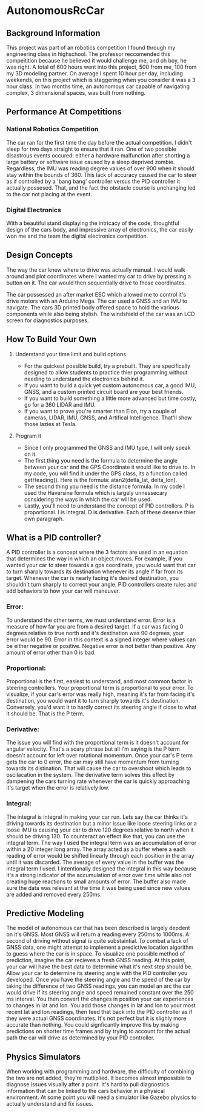 # AutonomousRcCar
## Background Information
This project was part of an robotics competition I found through my engineering class in highschool. The professor reccomended this compeitition because he believed it would challenge me, and oh boy, he was right. A total of 600 hours went into this project, 500 from me, 100 from my 3D modeling partner. On average I spent 10 hour per day, including weekends, on this project which is staggering when you consider it was a 3 hour class. In two months time, an autonomous car capable of navigating complex, 3 dimensional spaces, was built from nothing.  

## Performance At Competitions

### National Robotics Competition 
The car ran for the first time the day before the actual competition. I didn't sleep for two days straight to ensure that it ran. One of two possible disastrous events occured: either a hardware malfunction after shorting a large battery or software issue caused by a sleep deprived zombie. Regardless, the IMU was reading degree values of over 900 when it should stay within the bounds of 360. This lack of accuracy caused the car to steer as if controlled by a 'bang bang' controller versus the PID controller it actually possesed. That, and the fact the obstacle course is unchanging led to the car not placing at the event. 

### Digital Electronics 
With a beautiful stand displaying the intricacy of the code, thoughtful design of the cars body, and impressive array of electronics, the car easily won me and the team the digital electronics competition.

## Design Concepts
The way the car knew where to drive was actually manual. I would walk around and plot coordinates where I wanted my car to drive by pressing a button on it. The car would then sequentially drive to those coordinates. 

The car possessed an after market ESC which allowed me to control it's drive motors with an Arduino Mega. The car used a GNSS and an IMU to navigate. The cars 3D printed body offered space to hold the various components while also being stylish. The windshield of the car was an LCD screen for diagnostics purposes. 

## How To Build Your Own

1. Understand your time limit and build options
   - For the quickest possible build, try a prebuilt. They are specifically designed to allow students to practice thier programming without needing to understand the electronics behind it. 
   - If you want to build a quick yet custom autonomous car, a good IMU, GNSS, and a custom printed circuit board are your best friends.
   - If you want to build something a little more advanced but time costly, go for a 360 LIDAR and IMU.
   - If you want to prove you're smarter than Elon, try a couple of cameras, LIDAR, IMU, GNSS, and Artifical Intelligence. That'll show those lazies at Tesla.

3. Program it
   - Since I only programmed the GNSS and IMU type, I will only speak on it. 
   - The first thing you need is the formula to determine the angle between your car and the GPS Coordinate it would like to drive to. In my code, you will find it under the GPS class, its a function called getHeading(). Here is the formula: atan2(detla_lat, delta_lon). 
   - The second thing you need is the distance formula. In my code I used the Haversine formula which is largely unnessecary considering the ways in which the car will be used.
   - Lastly, you'll need to understand the concept of PID controllers. P is proportional. I is integral. D is derivative. Each of these deserve thier own paragraph.



## What is a PID controller?

A PID controller is a concept where the 3 factors are used in an equation that determines the way in which an object moves. For example, if you wanted your car to steer towards a gps coordinate, you would want that car to turn sharply towards its destination whenever its angle if far from its target. Whenever the car is nearly facing it's desired destination, you shouldn't turn sharply to correct your angle. PID controllers create rules and add behaviors to how your car will maneuver.

### Error:
To understand the other terms, we must understand error. Error is a measure of how far you are from a desired target. If a car was facing 0 degrees relative to true north and it's destination was 90 degrees, your error would be 90. Error in this context is a signed integer where values can be either negative or positive. Negative error is not better than positive. Any amount of error other than 0 is bad.

### Proportional:
Proportional is the first, easiest to understand, and most common factor in steering controllers. Your proportional term is proportional to your error. To visualize, if your car's error was really high, meaning it's far from facing it's destination, you would want it to turn sharply towards it's destination. Conversely, you'd want it to hardly correct its steering angle if close to what it should be. That is the P term. 

### Derivative:
The issue you will find with the proportional term is it doesn't account for angular velocity. That's a scary phrase but all I'm saying is the P term doesn't account for left over rotational momentum. Once your car's P term gets the car to 0 error, the car may still have momentum from turning towards its distination. That will cause the car to overshoot which leads to oscilacation in the system. The derivative term solves this effect by dampening the cars turning rate whenever the car is quickly approaching it's target when the error is relatively low. 

### Integral:
The integral is integral in making your car run. Lets say the car thinks it's driving towards its destination but a minor issue like loose steering links or a loose IMU is causing your car to drive 120 degrees relative to north when it should be driving 130. To counteract an effect like that, you can use the integral term. The way I used the integral term was an accumulation of error within a 20 integer long array. The array acted as a buffer where a each reading of error would be shifted linearly through each position in the array until it was discarded. The average of every value in the buffer was the integral term I used. I intentionally designed the integral in this way because it's a strong indicator of the accumulation of error over time while also not creating huge reactions to small amounts of error. The buffer also made sure the data was relevant at the time it was being used since new values are added and removed every 250ms. 

## Predictive Modeling

The model of autonomous car that has been described is largely depdent on it's GNSS. Most GNSS will return a reading every 250ms to 1000ms. A second of driving without signal is quite substaintial. To combat a lack of GNSS data, one might attempt to implement a predictive location algorithm to guess where the car is in space. To visualize one possible method of prediction, imagine the car recieves a fresh GNSS reading. At this point, your car will have the best data to determine what it's next step should be. Allow your car to determine its steering angle with the PID controller you developed. Once you have the steering angle and the speed of the car by taking the difference of two GNSS readings, you can model an arc the car would drive if its steering angle and speed remained constant over the 250 ms interval. You then convert the changes in position your car experiences to changes in lat and lon. You add those changes in lat and lon to your most recent lat and lon readings, then feed that back into the PID controller as if they were actual GNSS coordinates. It's not perfect but it is slighly more accurate than nothing. You could signficantly improve this by making predictions on shorter time frames and by trying to account for the actual path the car will drive as determined by your PID controller.  

## Physics Simulators
When working with programming and hardware, the difficulty of combining the two are not added, they're mutliplied. It becomes almost impossible to diagnose issues visually after a point. It's hard to pull diagnostics information that can be linked to the cars behavior in a physical environment. At some point you will need a simulator like Gazebo physics to actually understand and fix issues. 




